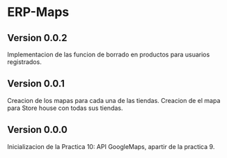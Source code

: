 # ERP-Maps  
  
## Version 0.0.2  
Implementacion de las funcion de borrado en productos para usuarios registrados.
## Version 0.0.1  
Creacion de los mapas para cada una de las tiendas. 
Creacion de el mapa para Store house con todas sus tiendas.   
## Version 0.0.0  
Inicializacion de la Practica 10: API GoogleMaps, apartir de la practica 9.    
